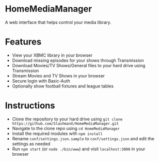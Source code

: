 HomeMediaManager
===========

A web interface that helps control your media library.

Features
=======
* View your XBMC library in your browser
* Download missing episodes for your shows through Transmission
* Download Movies/TV Shows/General files to your hard drive using Transmission
* Stream Movies and TV Shows in your browser
* Secure login with Basic-Auth
* Optionally show football fixtures and league tables

Instructions
=======
* Clone the repository to your hard drive using `git clone https://github.com/SlashmanX/HomeMediaManager.git`
* Navigate to the clone repo using `cd HomeMediaManager` 
* Install the required modules with `npm install`
* Rename `conf/settings.json.sample` to `conf/settings.json` and edit the settings as needed
* Run `npm start` (or `node ./bin/www`) and visit `localhost:3000` in your browser
